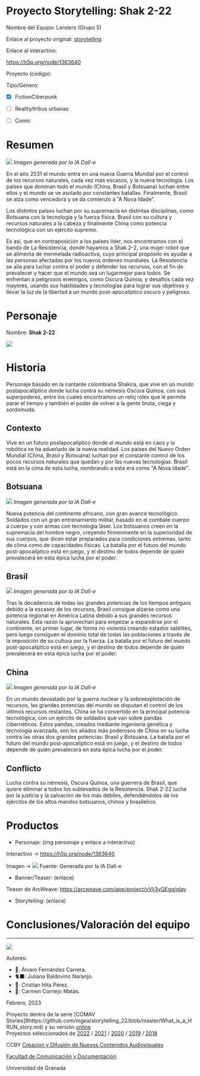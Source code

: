 

# Proyecto Storytelling: Shak 2-22

Nombre del Equipo: Lerolers (Grupo 5)

Enlace al proyecto original: [storytelling](https://github.com/julsbana/storytelling) 
 
Enlace al interactivo: 

https://h5p.org/node/1363640
 
 
Proyecto (código): 

Tipo/Género:  
- [x] FictionCiberpunk  
- [ ] Reality/tribus urbanas  
- [ ] Comic


# Resumen

![](https://github.com/julsbana/storytelling/blob/master/cyberpunk.jpg)
_Imagen generada por la IA Dall-e_

En el año 2531 el mundo entra en una nueva Guerra Mundial por el control de los recursos naturales, cada vez más escasos, y la nueva tecnología. Los países que dominan todo el mundo (China, Brasil y Botsuana) luchan entre ellos y el mundo se ve asolado por constantes batallas. Finalmente, Brasil se alza como vencedora y se da comienzo a “A Nova Idade”. 

Los distintos países luchan por su supremacía en distintas disciplinas, como Botsuana con la tecnología y la fuerza física, Brasil con su cultura y recursos naturales a la cabeza y finalmente China como potencia tecnológica con un ejército supremo. 

Es así, que en contraposición a los países líder, nos encontramos con el bando de La Resistencia, donde hayamos a Shak 2-2, una mujer robot que se alimenta de mermelada radioactiva, cuyo principal propósito es ayudar a las personas afectadas por los nuevos órdenes mundiales. La Resistencia se alía para luchar contra el poder y defender los recursos, con el fin de prevalecer y hacer que el mundo sea un lugarmejor para todos. Se enfrentan a peligrosos enemigos, como Oscura Quinoa, y desafíos cada vez mayores, usando sus habilidades y tecnologías para lograr sus objetivos y llevar la luz de la libertad a un mundo post-apocalíptico oscuro y peligroso.


# Personaje

Nombre: **Shak 2-22**

![](https://github.com/julsbana/storytelling/blob/master/shak222.jpg)

# Historia

Personaje basado en la cantante colombiana Shakira, que vive en un mundo postapocalíptico donde lucha contra su némesis Oscura Quinoa, con sus superpoderes, entre los cuales encontramos un reloj rolex que le permite parar el tiempo y también el poder de volver a la gente bruta, ciega y sordomuda. 

## Contexto

Vive en un futuro postapocalíptico donde el mundo está en caos y la robótica se ha adueñado de la nueva realidad. Los países del Nuevo Orden Mundial (China, Brasil y Botsuana) luchan por el constante control de los pocos recursos naturales que quedan y por las nuevas tecnologías. Brasil está en la cima de esta lucha, nombrando a esta era como "A Nova Idade".

## **Botsuana**


![](https://github.com/julsbana/storytelling/blob/master/botsuanab.jpg)
_Imagen generada por la IA Dall-e_

Nueva potencia del continente africano, con gran avance tecnológico. Soldados con un gran entrenamiento militar, basado en el combate cuerpo a cuerpo y con armas con tecnología láser. 
Los botsuanos creen en la supremacía del hombre negro, creyendo firmenmente en la superioridad de sus cuerpos, que dicen estar preparados para condiciones extremas, tanto de clima como de capacidades físicas.  La batalla por el futuro del mundo post-apocalíptico está en juego, y el destino de todos depende de quién prevalecerá en esta épica lucha por el poder.

## **Brasil**


![](https://github.com/julsbana/storytelling/blob/master/brasil1.jpg)
_Imagen generada por la IA Dall-e_

Tras la decadencia de todas las grandes potencias de los tiempos antiguos debido a la escasez de los recursos, Brasil consigue alzarse  como una potencia regional en América Latina debido a sus grandes recursos naturales. Esta razón la aprovechan para empezar a expandirse por el continente, en primer lugar, de forma no violenta creando estados satélites, pero luego consiguen el dominio total de todas las poblaciones a través de la imposición de su cultura por la fuerza.  La batalla por el futuro del mundo post-apocalíptico está en juego, y el destino de todos depende de quién prevalecerá en esta épica lucha por el poder.


## **China**


![](https://github.com/julsbana/storytelling/blob/master/china1.jpg)
_Imagen generada por la IA Dall-e_

En un mundo devastado por la guerra nuclear y la sobreexplotación de recursos, las grandes potencias del mundo se disputan el control de los últimos recursos restantes. China se ha convertido en la principal potencia tecnológica, con un ejército de soldados que van sobre pandas cibernéticos. Estos pandas, creados mediante ingeniería genética y tecnología avanzada, son los aliados más poderosos de China en su lucha contra las otras dos grandes potencias: Brasil y Botsuana.  La batalla por el futuro del mundo post-apocalíptico está en juego, y el destino de todos depende de quién prevalecerá en esta épica lucha por el poder.

## Conflicto 

Lucha contra su némesis, Oscura Quinoa, una guerrera de Brasil, que quiere eliminar a todos los sublevados de la Resistencia. 
Shak 2-22 lucha por la justicia y la salvación de los más débiles, defendiéndolos de los ejércitos de los altos mandos botsuanos, chinos y brasileños. 

# Productos

- Personaje: (img personaje y enlace a interactivo) 

Interactivo → https://h5p.org/node/1363640

Imagen → 
![](https://github.com/julsbana/storytelling/blob/master/shak2-22.jpg)
Fuente: Generada por la IA Dall-e

- Banner/Teaser:  (enlace) 
 
 Teaser de ArcWeave:
 https://arcweave.com/app/project/vVlj3yQEgq/play 

- Storytelling: (enlace) 




# Conclusiones/Valoración del equipo

------
![](https://upload.wikimedia.org/wikipedia/commons/thumb/6/62/CC-BY-SA-Andere_Wikis_%28v%29.svg/200px-CC-BY-SA-Andere_Wikis_%28v%29.svg.png)


Autores:  
<!---
Incluir lista de personas del grupo 
Se puede añadir enlace a página personal de github o lo que se quiera...(optativo)
-->

- 🕺: Álvaro Fernández Carrera.
- 🐈‍⬛: Juliana Baldovino Naranjo.
- 🍞: Cristian Hita Pérez.
- 🥘: Carmen Cornejo Matas.

<!---
Lista completa de emojis de markDown - https://gist.github.com/rxaviers/7360908) 
-->



Febrero, 2023

Proyecto dentro de la serie [COMAV Stories]8https://github.com/mgea/storytelling_22/blob/master/What_is_a_HRUN_story.md) y su versión [online](https://utopolis.ugr.es/media/HRUN/)  
Proyectos seleccionados de [2022](https://github.com/mgea/storytelling/blob/master/2022/readme.md) / [2021](https://github.com/mgea/storytelling/blob/master/2021/readme.md) / [2020](https://github.com/mgea/storytelling/blob/master/2020/readme.md)  / 
[2019](https://github.com/mgea/storytelling/blob/master/2019/readme.md) / [2018](https://github.com/mgea/storytelling/blob/master/2018/readme.md) 

CCBY [Creacion y Difusión de Nuevos Contenidos Audiovisuales](http://utopolis.ugr.es/medialab)

[Facultad de Comunicación y Documentación](http://fcd.ugr.es)

Universidad de Granada

